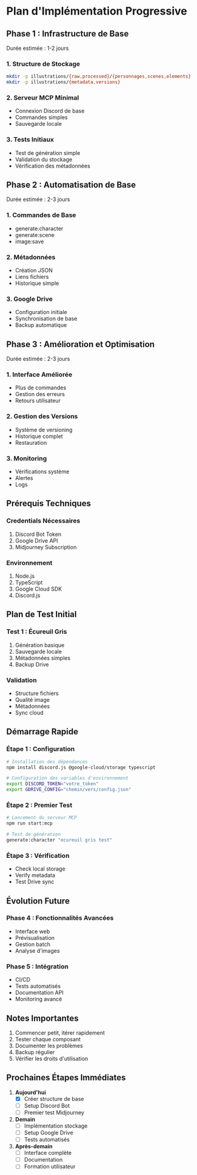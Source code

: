# Plan d'Implémentation Progressive

## Phase 1 : Infrastructure de Base
Durée estimée : 1-2 jours

### 1. Structure de Stockage
```bash
mkdir -p illustrations/{raw,processed}/{personnages,scenes,elements}
mkdir -p illustrations/{metadata,versions}
```

### 2. Serveur MCP Minimal
- Connexion Discord de base
- Commandes simples
- Sauvegarde locale

### 3. Tests Initiaux
- Test de génération simple
- Validation du stockage
- Vérification des métadonnées

## Phase 2 : Automatisation de Base
Durée estimée : 2-3 jours

### 1. Commandes de Base
- generate:character
- generate:scene
- image:save

### 2. Métadonnées
- Création JSON
- Liens fichiers
- Historique simple

### 3. Google Drive
- Configuration initiale
- Synchronisation de base
- Backup automatique

## Phase 3 : Amélioration et Optimisation
Durée estimée : 2-3 jours

### 1. Interface Améliorée
- Plus de commandes
- Gestion des erreurs
- Retours utilisateur

### 2. Gestion des Versions
- Système de versioning
- Historique complet
- Restauration

### 3. Monitoring
- Vérifications système
- Alertes
- Logs

## Prérequis Techniques

### Credentials Nécessaires
1. Discord Bot Token
2. Google Drive API
3. Midjourney Subscription

### Environnement
1. Node.js
2. TypeScript
3. Google Cloud SDK
4. Discord.js

## Plan de Test Initial

### Test 1 : Écureuil Gris
1. Génération basique
2. Sauvegarde locale
3. Métadonnées simples
4. Backup Drive

### Validation
- Structure fichiers
- Qualité image
- Métadonnées
- Sync cloud

## Démarrage Rapide

### Étape 1 : Configuration
```bash
# Installation des dépendances
npm install discord.js @google-cloud/storage typescript

# Configuration des variables d'environnement
export DISCORD_TOKEN="votre_token"
export GDRIVE_CONFIG="chemin/vers/config.json"
```

### Étape 2 : Premier Test
```bash
# Lancement du serveur MCP
npm run start:mcp

# Test de génération
generate:character "ecureuil gris test"
```

### Étape 3 : Vérification
- Check local storage
- Verify metadata
- Test Drive sync

## Évolution Future

### Phase 4 : Fonctionnalités Avancées
- Interface web
- Prévisualisation
- Gestion batch
- Analyse d'images

### Phase 5 : Intégration
- CI/CD
- Tests automatisés
- Documentation API
- Monitoring avancé

## Notes Importantes
1. Commencer petit, itérer rapidement
2. Tester chaque composant
3. Documenter les problèmes
4. Backup régulier
5. Vérifier les droits d'utilisation

## Prochaines Étapes Immédiates

1. **Aujourd'hui**
   - [x] Créer structure de base
   - [ ] Setup Discord Bot
   - [ ] Premier test Midjourney

2. **Demain**
   - [ ] Implémentation stockage
   - [ ] Setup Google Drive
   - [ ] Tests automatisés

3. **Après-demain**
   - [ ] Interface complète
   - [ ] Documentation
   - [ ] Formation utilisateur